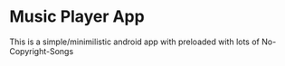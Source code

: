 # Music Player App
 This is a simple/minimilistic android app with preloaded with lots of No-Copyright-Songs
